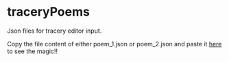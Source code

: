 # traceryPoems
Json files for tracery editor input.


Copy the file content of either poem_1.json or poem_2.json and paste it [here](http://tracery.io/editor/) to see the magic!!
